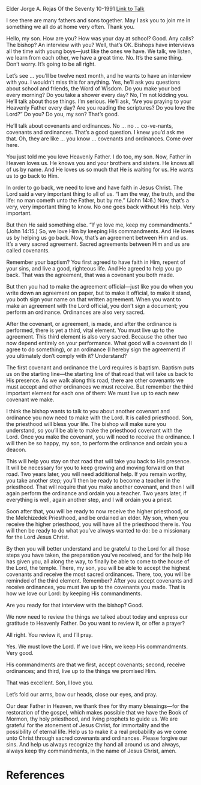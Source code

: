 Elder Jorge A. Rojas
Of the Seventy
10-1991
[Link to Talk](https://www.churchofjesuschrist.org/study/general-conference/1991/10/covenants-and-ordinances?lang=eng)

I see there are many fathers and sons together. May I ask you to join me in something we all do at home very often. Thank you.

Hello, my son. How are you? How was your day at school? Good. Any calls? The bishop? An interview with you? Well, that’s OK. Bishops have interviews all the time with young boys—just like the ones we have. We talk, we listen, we learn from each other, we have a great time. No. It’s the same thing. Don’t worry. It’s going to be all right.

Let’s see … you’ll be twelve next month, and he wants to have an interview with you. I wouldn’t miss this for anything. Yes, he’ll ask you questions about school and friends, the Word of Wisdom. Do you make your bed every morning? Do you take a shower every day? No, I’m not kidding you. He’ll talk about those things. I’m serious. He’ll ask, “Are you praying to your Heavenly Father every day? Are you reading the scriptures? Do you love the Lord?” Do you? Do you, my son? That’s good.

He’ll talk about covenants and ordinances. No … no … co-ve-nants, covenants and ordinances. That’s a good question. I knew you’d ask me that. Oh, they are like … you know … covenants and ordinances. Come over here.

You just told me you love Heavenly Father. I do too, my son. Now, Father in Heaven loves us. He knows you and your brothers and sisters. He knows all of us by name. And He loves us so much that He is waiting for us. He wants us to go back to Him.

In order to go back, we need to love and have faith in Jesus Christ. The Lord said a very important thing to all of us. “I am the way, the truth, and the life: no man cometh unto the Father, but by me.” (John 14:6.) Now, that’s a very, very important thing to know. No one goes back without His help. Very important.

But then He said something else. “If ye love me, keep my commandments.” (John 14:15.) So, we love Him by keeping His commandments. And He loves us by helping us go back. Now, that’s an agreement between Him and us. It’s a very sacred agreement. Sacred agreements between Him and us are called covenants.

Remember your baptism? You first agreed to have faith in Him, repent of your sins, and live a good, righteous life. And He agreed to help you go back. That was the agreement, that was a covenant you both made.

But then you had to make the agreement official—just like you do when you write down an agreement on paper, but to make it official, to make it stand, you both sign your name on that written agreement. When you want to make an agreement with the Lord official, you don’t sign a document; you perform an ordinance. Ordinances are also very sacred.

After the covenant, or agreement, is made, and after the ordinance is performed, there is yet a third, vital element. You must live up to the agreement. This third element is also very sacred. Because the other two now depend entirely on your performance. What good will a covenant do (I agree to do something), or an ordinance (I hereby sign the agreement) if you ultimately don’t comply with it? Understand?

The first covenant and ordinance the Lord requires is baptism. Baptism puts us on the starting line—the starting line of that road that will take us back to His presence. As we walk along this road, there are other covenants we must accept and other ordinances we must receive. But remember the third important element for each one of them: We must live up to each new covenant we make.

I think the bishop wants to talk to you about another covenant and ordinance you now need to make with the Lord. It is called priesthood. Son, the priesthood will bless your life. The bishop will make sure you understand, so you’ll be able to make the priesthood covenant with the Lord. Once you make the covenant, you will need to receive the ordinance. I will then be so happy, my son, to perform the ordinance and ordain you a deacon.

This will help you stay on that road that will take you back to His presence. It will be necessary for you to keep growing and moving forward on that road. Two years later, you will need additional help. If you remain worthy, you take another step; you’ll then be ready to become a teacher in the priesthood. That will require that you make another covenant, and then I will again perform the ordinance and ordain you a teacher. Two years later, if everything is well, again another step, and I will ordain you a priest.

Soon after that, you will be ready to now receive the higher priesthood, or the Melchizedek Priesthood, and be ordained an elder. My son, when you receive the higher priesthood, you will have all the priesthood there is. You will then be ready to do what you’ve always wanted to do: be a missionary for the Lord Jesus Christ.

By then you will better understand and be grateful to the Lord for all those steps you have taken, the preparation you’ve received, and for the help He has given you, all along the way, to finally be able to come to the house of the Lord, the temple. There, my son, you will be able to accept the highest covenants and receive the most sacred ordinances. There, too, you will be reminded of the third element. Remember? After you accept covenants and receive ordinances, you must live up to the covenants you made. That is how we love our Lord: by keeping His commandments.

Are you ready for that interview with the bishop? Good.

We now need to review the things we talked about today and express our gratitude to Heavenly Father. Do you want to review it, or offer a prayer?

All right. You review it, and I’ll pray.

Yes. We must love the Lord. If we love Him, we keep His commandments. Very good.

His commandments are that we first, accept covenants; second, receive ordinances; and third, live up to the things we promised Him.

That was excellent. Son, I love you.

Let’s fold our arms, bow our heads, close our eyes, and pray.

Our dear Father in Heaven, we thank thee for thy many blessings—for the restoration of the gospel, which makes possible that we have the Book of Mormon, thy holy priesthood, and living prophets to guide us. We are grateful for the atonement of Jesus Christ, for immortality and the possibility of eternal life. Help us to make it a real probability as we come unto Christ through sacred covenants and ordinances. Please forgive our sins. And help us always recognize thy hand all around us and always, always keep thy commandments, in the name of Jesus Christ, amen.

# References
